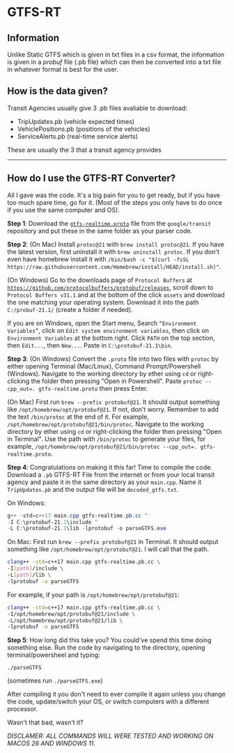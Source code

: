 # GTFS-RT
## Information
Unlike Static GTFS which is given in txt files in a csv format, the information is given in a *probuf* file (.pb file) which can then be converted into a txt file in whatever format is best for the user.

## How is the data given?
Transit Agencies usually give 3 .pb files avaliable to download:
- TripUpdates.pb (vehicle expected times)
- VehiclePositions.pb (positions of the vehicles)
- ServiceAlerts.pb (real-time service alerts)

These are usually the 3 that a transit agency provides

--- 

## How do I use the GTFS-RT Converter?
All I gave was the code. It's a big pain for you to get ready, but if you have too much spare time, go for it. (Most of the steps you only have to do once if you use the same computer and OS).

**Step 1**: Download the  [`gtfs-realtime.proto`](https://github.com/google/transit/blob/master/gtfs-realtime/proto/gtfs-realtime.proto) file from the `google/transit` repository and put these in the same folder as your parser code. 

**Step 2**: (On Mac) Install `protoc@21` with `brew install protoc@21`. If you have the latest version, first uninstall it with `brew uninstall protoc`. If you don't even have homebrew install it with `/bin/bash -c "$(curl -fsSL https://raw.githubusercontent.com/Homebrew/install/HEAD/install.sh)"`. 

(On Windows) Go to the downloads page of `Protocol Buffers` at [`https://github.com/protocolbuffers/protobuf/releases`](https://github.com/protocolbuffers/protobuf/releases), scroll down to `Protocol Buffers v31.1` and at the bottom of the click `assets` and download the one matching your operating system. Download it into the path `C:/probuf-21.1/` (create a folder if needed).

If you are on Windows, open the Start menu, Search `“Environment Variables”`, click on `Edit system environment variables`, then click on  `Environment Variables` at the bottom right. Click `PATH` on the top section, then `Edit...`, then `New...`. Paste in `C:\protobuf-21.1\bin`. 

**Step 3**: (On Windows) Convert the `.proto` file into two files with `protoc` by either opening Terminal (Mac/Linux), Command Prompt/Powershell (Windows). Navigate to the working directory by ether using `cd` or right-clicking the folder then pressing "Open in Powershell". Paste `protoc --cpp_out=. gtfs-realtime.proto` then press Enter. 

(On Mac) First run  `brew --prefix protobuf@21`. It should output something like `/opt/homebrew/opt/protobuf@21`. If not, don't worry. Remember to add the text `/bin/protoc` at the end of it. For example, `/opt/homebrew/opt/protobuf@21/bin/protoc`. Navigate to the working directory by ether using `cd` or right-clicking the folder then pressing "Open in Terminal". Use the path with `/bin/protoc` to generate your files, for example, `/opt/homebrew/opt/protobuf@21/bin/protoc --cpp_out=. gtfs-realtime.proto`.


**Step 4**: Congratulations on making it this far! Time to compile the code. Download a `.pb` GTFS-RT File from the internet or from your local transit agency and paste it in the same directory as your `main.cpp`. Name it `TripUpdates.pb` and the output file will be `decoded_gtfs.txt`.

On Windows:
```powershell
g++ -std=c++17 main.cpp gtfs-realtime.pb.cc ^
-I C:\protobuf-21.1\include ^
-L C:\protobuf-21.1\lib -lprotobuf -o parseGTFS.exe
```

On Mac:
First run  `brew --prefix protobuf@21` in Terminal. It should output something like `/opt/homebrew/opt/protobuf@21`. I will call that the path. 
```bash
clang++ -std=c++17 main.cpp gtfs-realtime.pb.cc \
-I[path]/include \
-L[path]/lib \
-lprotobuf -o parseGTFS
```
For example, if your path is `/opt/homebrew/opt/protobuf@21`:
```bash
clang++ -std=c++17 main.cpp gtfs-realtime.pb.cc \
-I/opt/homebrew/opt/protobuf@21/include \
-L/opt/homebrew/opt/protobuf@21/lib \
-lprotobuf -o parseGTFS
```

**Step 5**: How long did this take you? You could've spend this time doing something else. Run the code by navigating to the directory, opening terminal/powersheel and typing:

`./parseGTFS`

(sometimes run `./parseGTFS.exe`)

After compiling it you don't need to ever compile it again unless you change the code, update/switch your OS, or switch computers with a different processor.

Wasn't that bad, wasn't it?

*DISCLAMER: ALL COMMANDS WILL WERE TESTED AND WORKING ON MACOS 26 AND WINDOWS 11.*


